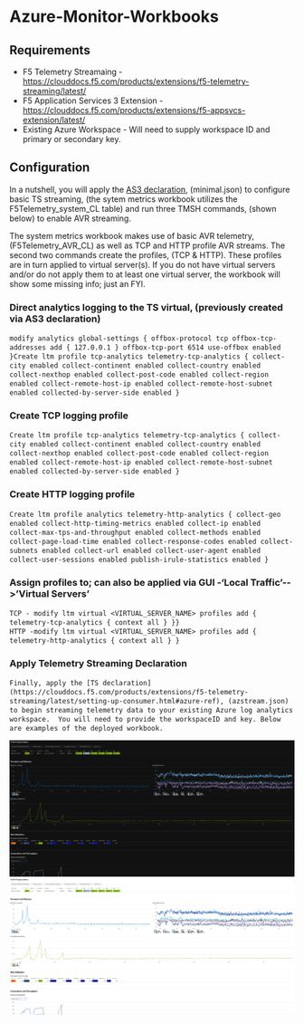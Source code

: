 # Azure-Monitor-Workbooks

## Requirements
* F5 Telemetry Streamaing - https://clouddocs.f5.com/products/extensions/f5-telemetry-streaming/latest/
* F5 Application Services 3 Extension - https://clouddocs.f5.com/products/extensions/f5-appsvcs-extension/latest/
* Existing Azure Workspace - Will need to supply workspace ID and primary or secondary key.

## Configuration
In a nutshell, you will apply the [AS3 declaration](https://clouddocs.f5.com/products/extensions/f5-telemetry-streaming/latest/event-listener.html#configure-logging-using-as3), (minimal.json) to configure basic TS streaming, (the sytem metrics workbook utilizes the F5Telemetry_system_CL  table) and run three TMSH commands, (shown below) to enable AVR streaming.

The system metrics workbook makes use of basic AVR telemetry, (F5Telemetry_AVR_CL)  as well as TCP and HTTP profile AVR streams.  The second two commands  create the profiles, (TCP & HTTP).  These profiles are in turn applied to virtual server(s).  If you do not have virtual servers and/or do not apply them to at least one virtual server, the workbook will show some missing info; just an FYI. 

### Direct analytics logging to the TS virtual, (previously created via AS3 declaration)
    modify analytics global-settings { offbox-protocol tcp offbox-tcp-addresses add { 127.0.0.1 } offbox-tcp-port 6514 use-offbox enabled }Create ltm profile tcp-analytics telemetry-tcp-analytics { collect-city enabled collect-continent enabled collect-country enabled collect-nexthop enabled collect-post-code enabled collect-region enabled collect-remote-host-ip enabled collect-remote-host-subnet enabled collected-by-server-side enabled }

### Create TCP logging profile
    Create ltm profile tcp-analytics telemetry-tcp-analytics { collect-city enabled collect-continent enabled collect-country enabled collect-nexthop enabled collect-post-code enabled collect-region enabled collect-remote-host-ip enabled collect-remote-host-subnet enabled collected-by-server-side enabled }

### Create HTTP logging profile 
    Create ltm profile analytics telemetry-http-analytics { collect-geo enabled collect-http-timing-metrics enabled collect-ip enabled collect-max-tps-and-throughput enabled collect-methods enabled collect-page-load-time enabled collect-response-codes enabled collect-subnets enabled collect-url enabled collect-user-agent enabled collect-user-sessions enabled publish-irule-statistics enabled }
 
### Assign profiles to; can also be applied via GUI -‘Local Traffic’-->’Virtual Servers’
    TCP - modify ltm virtual <VIRTUAL_SERVER_NAME> profiles add { telemetry-tcp-analytics { context all } }}
    HTTP -modify ltm virtual <VIRTUAL_SERVER_NAME> profiles add { telemetry-http-analytics { context all } } 
 
### Apply Telemetry Streaming Declaration
    Finally, apply the [TS declaration](https://clouddocs.f5.com/products/extensions/f5-telemetry-streaming/latest/setting-up-consumer.html#azure-ref), (azstream.json) to begin streaming telemetry data to your existing Azure log analytics workspace.  You will need to provide the workspaceID and key. Below are examples of the deployed workbook.
 
 ![picture](images/f5smdark.png)  ![picture](images/f5smlight.png)  

